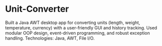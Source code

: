 # Unit-Converter
Built a Java AWT desktop app for converting units (length, weight, temperature, currency) with a user-friendly GUI and history tracking. Used modular OOP design, event-driven programming, and robust exception handling. Technologies: Java, AWT, File I/O.
